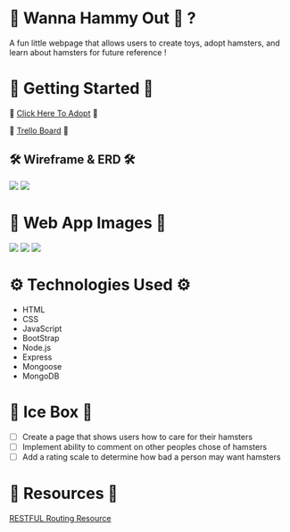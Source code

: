🐹 Wanna Hammy Out 🐹 ?
=======================

A fun little webpage that allows users to create toys, adopt hamsters, and learn about hamsters for future reference !

🚩 Getting Started 🚩
===================

🏡 [Click Here To Adopt](https://wanna-hammy-out.herokuapp.com) 🏡

🚧 [Trello Board](https://trello.com/b/ZCpW8Gju/u2p-trello-board) 🚧 

🛠 Wireframe & ERD 🛠
----------------------

<img src="https://i.imgur.com/2yFNbZO.png">
<img src="https://i.imgur.com/Y1gNA2R.png">

📸 Web App Images 📸
=====================

<img src="https://i.imgur.com/MNeDdUV.png">
<img src="https://i.imgur.com/Kx7v5mX.png">
<img src="https://i.imgur.com/Q31mxmC.png">

⚙️ Technologies Used ⚙️
======================

- HTML
- CSS
- JavaScript
- BootStrap
- Node.js
- Express
- Mongoose
- MongoDB

🧊 Ice Box 🧊
=============

- [ ] Create a page that shows users how to care for their hamsters
- [ ] Implement ability to comment on other peoples chose of hamsters
- [ ] Add a rating scale to determine how bad a person may want hamsters

📌 Resources 📌
===============
[RESTFUL Routing Resource](https://ncoughlin.com/posts/restful-routing/)
